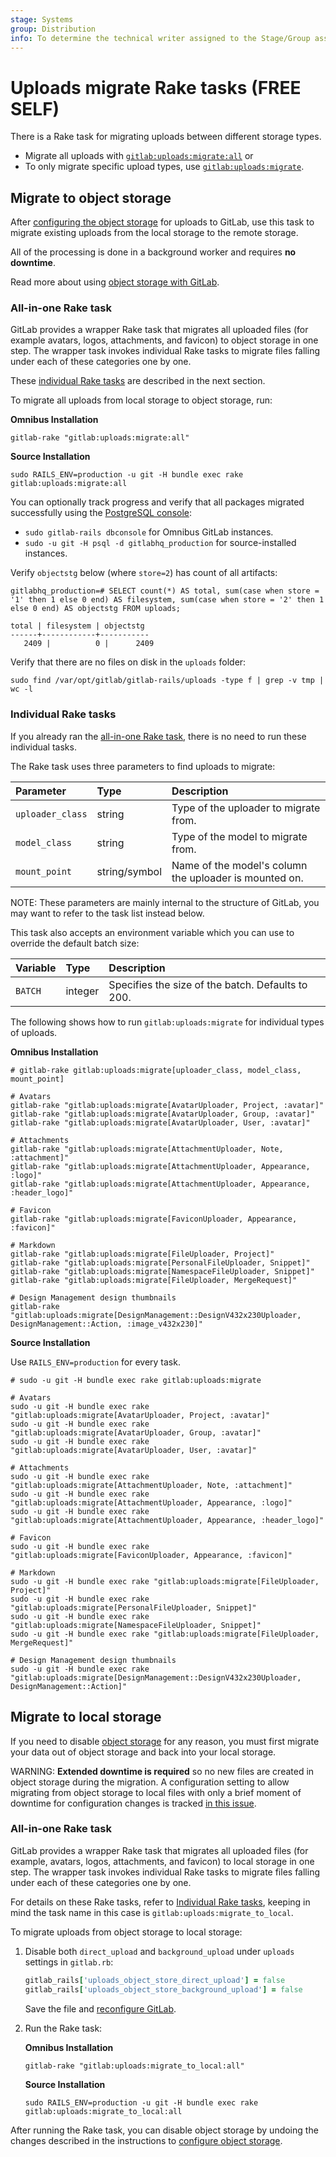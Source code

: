 ```yaml
---
stage: Systems
group: Distribution
info: To determine the technical writer assigned to the Stage/Group associated with this page, see https://about.gitlab.com/handbook/engineering/ux/technical-writing/#assignments
---
```


# Uploads migrate Rake tasks **(FREE SELF)**

There is a Rake task for migrating uploads between different storage types.

- Migrate all uploads with [`gitlab:uploads:migrate:all`](#all-in-one-rake-task) or
- To only migrate specific upload types, use [`gitlab:uploads:migrate`](#individual-rake-tasks).

## Migrate to object storage

After [configuring the object storage](../../uploads.md#using-object-storage) for uploads
to GitLab, use this task to migrate existing uploads from the local storage to the remote storage.

All of the processing is done in a background worker and requires **no downtime**.

Read more about using [object storage with GitLab](../../object_storage.md).

### All-in-one Rake task

GitLab provides a wrapper Rake task that migrates all uploaded files (for example avatars, logos,
attachments, and favicon) to object storage in one step. The wrapper task invokes individual Rake
tasks to migrate files falling under each of these categories one by one.

These [individual Rake tasks](#individual-rake-tasks) are described in the next section.

To migrate all uploads from local storage to object storage, run:

**Omnibus Installation**

```shell
gitlab-rake "gitlab:uploads:migrate:all"
```

**Source Installation**

```shell
sudo RAILS_ENV=production -u git -H bundle exec rake gitlab:uploads:migrate:all
```

You can optionally track progress and verify that all packages migrated successfully using the
[PostgreSQL console](https://docs.gitlab.com/omnibus/settings/database.html#connecting-to-the-bundled-postgresql-database):

- `sudo gitlab-rails dbconsole` for Omnibus GitLab instances.
- `sudo -u git -H psql -d gitlabhq_production` for source-installed instances.

Verify `objectstg` below (where `store=2`) has count of all artifacts:

```shell
gitlabhq_production=# SELECT count(*) AS total, sum(case when store = '1' then 1 else 0 end) AS filesystem, sum(case when store = '2' then 1 else 0 end) AS objectstg FROM uploads;

total | filesystem | objectstg
------+------------+-----------
   2409 |          0 |      2409
```

Verify that there are no files on disk in the `uploads` folder:

```shell
sudo find /var/opt/gitlab/gitlab-rails/uploads -type f | grep -v tmp | wc -l
```

### Individual Rake tasks

If you already ran the [all-in-one Rake task](#all-in-one-rake-task), there is no need to run these
individual tasks.

The Rake task uses three parameters to find uploads to migrate:

| Parameter        | Type          | Description                                            |
|:-----------------|:--------------|:-------------------------------------------------------|
| `uploader_class` | string        | Type of the uploader to migrate from.                  |
| `model_class`    | string        | Type of the model to migrate from.                     |
| `mount_point`    | string/symbol | Name of the model's column the uploader is mounted on. |

NOTE:
These parameters are mainly internal to the structure of GitLab, you may want to refer to the task list
instead below.

This task also accepts an environment variable which you can use to override
the default batch size:

| Variable | Type    | Description                                       |
|:---------|:--------|:--------------------------------------------------|
| `BATCH`  | integer | Specifies the size of the batch. Defaults to 200. |

The following shows how to run `gitlab:uploads:migrate` for individual types of uploads.

**Omnibus Installation**

```shell
# gitlab-rake gitlab:uploads:migrate[uploader_class, model_class, mount_point]

# Avatars
gitlab-rake "gitlab:uploads:migrate[AvatarUploader, Project, :avatar]"
gitlab-rake "gitlab:uploads:migrate[AvatarUploader, Group, :avatar]"
gitlab-rake "gitlab:uploads:migrate[AvatarUploader, User, :avatar]"

# Attachments
gitlab-rake "gitlab:uploads:migrate[AttachmentUploader, Note, :attachment]"
gitlab-rake "gitlab:uploads:migrate[AttachmentUploader, Appearance, :logo]"
gitlab-rake "gitlab:uploads:migrate[AttachmentUploader, Appearance, :header_logo]"

# Favicon
gitlab-rake "gitlab:uploads:migrate[FaviconUploader, Appearance, :favicon]"

# Markdown
gitlab-rake "gitlab:uploads:migrate[FileUploader, Project]"
gitlab-rake "gitlab:uploads:migrate[PersonalFileUploader, Snippet]"
gitlab-rake "gitlab:uploads:migrate[NamespaceFileUploader, Snippet]"
gitlab-rake "gitlab:uploads:migrate[FileUploader, MergeRequest]"

# Design Management design thumbnails
gitlab-rake "gitlab:uploads:migrate[DesignManagement::DesignV432x230Uploader, DesignManagement::Action, :image_v432x230]"
```

**Source Installation**

Use `RAILS_ENV=production` for every task.

```shell
# sudo -u git -H bundle exec rake gitlab:uploads:migrate

# Avatars
sudo -u git -H bundle exec rake "gitlab:uploads:migrate[AvatarUploader, Project, :avatar]"
sudo -u git -H bundle exec rake "gitlab:uploads:migrate[AvatarUploader, Group, :avatar]"
sudo -u git -H bundle exec rake "gitlab:uploads:migrate[AvatarUploader, User, :avatar]"

# Attachments
sudo -u git -H bundle exec rake "gitlab:uploads:migrate[AttachmentUploader, Note, :attachment]"
sudo -u git -H bundle exec rake "gitlab:uploads:migrate[AttachmentUploader, Appearance, :logo]"
sudo -u git -H bundle exec rake "gitlab:uploads:migrate[AttachmentUploader, Appearance, :header_logo]"

# Favicon
sudo -u git -H bundle exec rake "gitlab:uploads:migrate[FaviconUploader, Appearance, :favicon]"

# Markdown
sudo -u git -H bundle exec rake "gitlab:uploads:migrate[FileUploader, Project]"
sudo -u git -H bundle exec rake "gitlab:uploads:migrate[PersonalFileUploader, Snippet]"
sudo -u git -H bundle exec rake "gitlab:uploads:migrate[NamespaceFileUploader, Snippet]"
sudo -u git -H bundle exec rake "gitlab:uploads:migrate[FileUploader, MergeRequest]"

# Design Management design thumbnails
sudo -u git -H bundle exec rake "gitlab:uploads:migrate[DesignManagement::DesignV432x230Uploader, DesignManagement::Action]"
```

## Migrate to local storage

If you need to disable [object storage](../../object_storage.md) for any reason, you must first
migrate your data out of object storage and back into your local storage.

WARNING:
**Extended downtime is required** so no new files are created in object storage during
the migration. A configuration setting to allow migrating
from object storage to local files with only a brief moment of downtime for configuration changes
is tracked [in this issue](https://gitlab.com/gitlab-org/gitlab/-/issues/30979).

### All-in-one Rake task

GitLab provides a wrapper Rake task that migrates all uploaded files (for example, avatars, logos,
attachments, and favicon) to local storage in one step. The wrapper task invokes individual Rake
tasks to migrate files falling under each of these categories one by one.

For details on these Rake tasks, refer to [Individual Rake tasks](#individual-rake-tasks),
keeping in mind the task name in this case is `gitlab:uploads:migrate_to_local`.

To migrate uploads from object storage to local storage:

1. Disable both `direct_upload` and `background_upload` under `uploads` settings in `gitlab.rb`:

   ```ruby
   gitlab_rails['uploads_object_store_direct_upload'] = false
   gitlab_rails['uploads_object_store_background_upload'] = false
   ```

   Save the file and [reconfigure GitLab](../../restart_gitlab.md#omnibus-gitlab-reconfigure).

1. Run the Rake task:

   **Omnibus Installation**

   ```shell
   gitlab-rake "gitlab:uploads:migrate_to_local:all"
   ```

   **Source Installation**

   ```shell
   sudo RAILS_ENV=production -u git -H bundle exec rake gitlab:uploads:migrate_to_local:all
   ```

After running the Rake task, you can disable object storage by undoing the changes described
in the instructions to [configure object storage](../../uploads.md#using-object-storage).
